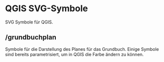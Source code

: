 QGIS SVG-Symbole
================

SVG Symbole für QGIS.

/grundbuchplan
--------------
Symbole für die Darstellung des Planes für das Grundbuch. Einige Symbole sind bereits parametrisiert, um in QGIS die Farbe ändern zu können.
